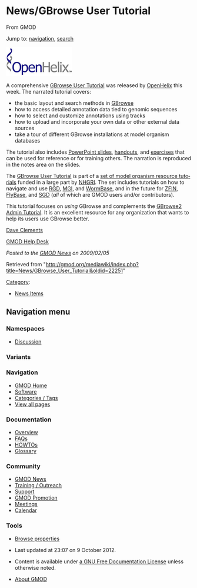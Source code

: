 <div id="mw-page-base" class="noprint">

</div>

<div id="mw-head-base" class="noprint">

</div>

<div id="content" class="mw-body" role="main">

<span id="top"></span>

<div id="mw-js-message" style="display:none;">

</div>



# <span dir="auto">News/GBrowse User Tutorial</span>

<div id="bodyContent">

<div id="siteSub">

From GMOD

</div>

<div id="contentSub">

</div>

<div id="jump-to-nav" class="mw-jump">

Jump to: [navigation](#mw-navigation), [search](#p-search)

</div>

<div id="mw-content-text" class="mw-content-ltr" lang="en" dir="ltr">

<div class="floatright">

<a href="http://www.openhelix.com/gbrowse" rel="nofollow"
title="OpenHelix"><img
src="../../mediawiki/images/8/8c/OpenHelixLogosmaller.jpg" width="180"
height="79" alt="OpenHelix" /></a>

</div>

A comprehensive
<a href="http://www.openhelix.com/gbrowse" class="external text"
rel="nofollow">GBrowse User Tutorial</a> was released by
<a href="http://www.openhelix.com" class="external text"
rel="nofollow">OpenHelix</a> this week. The narrated tutorial covers:

- the basic layout and search methods in
  [GBrowse](../GBrowse.1 "GBrowse")
- how to access detailed annotation data tied to genomic sequences
- how to select and customize annotations using tracks
- how to upload and incorporate your own data or other external data
  sources
- take a tour of different GBrowse installations at model organism
  databases

The tutorial also includes <a
href="http://www.openhelix.com/downloads/gbrowse/gbrowseslidesDL.shtml"
class="external text" rel="nofollow">PowerPoint slides</a>, <a
href="http://www.openhelix.com/downloads/gbrowse/gbrowsehandoutsDL.shtml"
class="external text" rel="nofollow">handouts</a>, and <a
href="http://www.openhelix.com/downloads/gbrowse/gbrowseexercisesDL.shtml"
class="external text" rel="nofollow">exercises</a> that can be used for
reference or for training others. The narration is reproduced in the
notes area on the slides.

The <a href="http://www.openhelix.com/gbrowse" class="external text"
rel="nofollow">GBrowse User Tutorial</a> is part of a
<a href="http://www.openhelix.com/model_organisms.shtml"
class="external text" rel="nofollow">set of model organism resource
tutorials</a> funded in a large part by
<a href="http://www.genome.gov/" class="external text"
rel="nofollow">NHGRI</a>. The set includes tutorials on how to navigate
and use <a href="http://www.openhelix.com/rgd" class="external text"
rel="nofollow">RGD</a>,
<a href="http://www.openhelix.com/mgi" class="external text"
rel="nofollow">MGI</a>, and
<a href="http://www.openhelix.com/wormbase" class="external text"
rel="nofollow">WormBase</a>, and in the future for
<a href="http://zfin.org" class="external text" rel="nofollow">ZFIN</a>,
[FlyBase](../Category:FlyBase "Category:FlyBase"), and
[SGD](../Category:SGD "Category:SGD") (*all* of which are GMOD users
and/or contributors).

This tutorial focuses on *using* GBrowse and complements the
<a href="http://cloud.gmod.org/gbrowse2/tutorial/tutorial.html"
class="external text" rel="nofollow">GBrowse2 Admin Tutorial</a>. It is
an excellent resource for any organization that wants to help its users
use GBrowse better.

[Dave Clements](../User:Clements "User:Clements")

[GMOD Help Desk](../GMOD_Help_Desk "GMOD Help Desk")

  

<div class="newsfooter">

*Posted to the [GMOD News](../GMOD_News "GMOD News") on 2009/02/05*

</div>

</div>

<div class="printfooter">

Retrieved from
"<http://gmod.org/mediawiki/index.php?title=News/GBrowse_User_Tutorial&oldid=22251>"

</div>

<div id="catlinks" class="catlinks">

<div id="mw-normal-catlinks" class="mw-normal-catlinks">

[Category](../Special:Categories "Special:Categories"):

- [News Items](../Category:News_Items "Category:News Items")

</div>

</div>

<div class="visualClear">

</div>

</div>

</div>

<div id="mw-navigation">

## Navigation menu

<div id="mw-head">



<div id="left-navigation">

<div id="p-namespaces" class="vectorTabs" role="navigation"
aria-labelledby="p-namespaces-label">

### Namespaces


- <span id="ca-talk"><a
  href="http://gmod.org/mediawiki/index.php?title=Talk:News/GBrowse_User_Tutorial&amp;action=edit&amp;redlink=1"
  accesskey="t"
  title="Discussion about the content page [t]">Discussion</a></span>

</div>

<div id="p-variants" class="vectorMenu emptyPortlet" role="navigation"
aria-labelledby="p-variants-label">

### 

### Variants[](#)

<div class="menu">

</div>

</div>

</div>





</div>

</div>

</div>

<div id="mw-panel">

<div id="p-logo" role="banner">

<a href="../Main_Page"
style="background-image: url(../../images/GMOD-cogs.png);"
title="Visit the main page"></a>

</div>

<div id="p-Navigation" class="portal" role="navigation"
aria-labelledby="p-Navigation-label">

### Navigation

<div class="body">

- <span id="n-GMOD-Home">[GMOD Home](../Main_Page)</span>
- <span id="n-Software">[Software](../GMOD_Components)</span>
- <span id="n-Categories-.2F-Tags">[Categories /
  Tags](../Categories)</span>
- <span id="n-View-all-pages">[View all
  pages](../Special:AllPages)</span>

</div>

</div>

<div id="p-Documentation" class="portal" role="navigation"
aria-labelledby="p-Documentation-label">

### Documentation

<div class="body">

- <span id="n-Overview">[Overview](../Overview)</span>
- <span id="n-FAQs">[FAQs](../Category:FAQ)</span>
- <span id="n-HOWTOs">[HOWTOs](../Category:HOWTO)</span>
- <span id="n-Glossary">[Glossary](../Glossary)</span>

</div>

</div>

<div id="p-Community" class="portal" role="navigation"
aria-labelledby="p-Community-label">

### Community

<div class="body">

- <span id="n-GMOD-News">[GMOD News](../GMOD_News)</span>
- <span id="n-Training-.2F-Outreach">[Training /
  Outreach](../Training_and_Outreach)</span>
- <span id="n-Support">[Support](../Support)</span>
- <span id="n-GMOD-Promotion">[GMOD Promotion](../GMOD_Promotion)</span>
- <span id="n-Meetings">[Meetings](../Meetings)</span>
- <span id="n-Calendar">[Calendar](../Calendar)</span>

</div>

</div>

<div id="p-tb" class="portal" role="navigation"
aria-labelledby="p-tb-label">

### Tools

<div class="body">


- <span id="t-smwbrowselink"><a href="../Special%3ABrowse/News-2FGBrowse_User_Tutorial"
  rel="smw-browse">Browse properties</a></span>


</div>

</div>

</div>

</div>

<div id="footer" role="contentinfo">

- <span id="footer-info-lastmod">Last updated at 23:07 on 9 October
  2012.</span>
<!-- - <span id="footer-info-viewcount">6,892 page views.</span> -->
- <span id="footer-info-copyright">Content is available under
  <a href="http://www.gnu.org/licenses/fdl-1.3.html" class="external"
  rel="nofollow">a GNU Free Documentation License</a> unless otherwise
  noted.</span>

<!-- -->

- <span id="footer-places-about">[About
  GMOD](../GMOD:About "GMOD:About")</span>

<!-- -->






</div>
